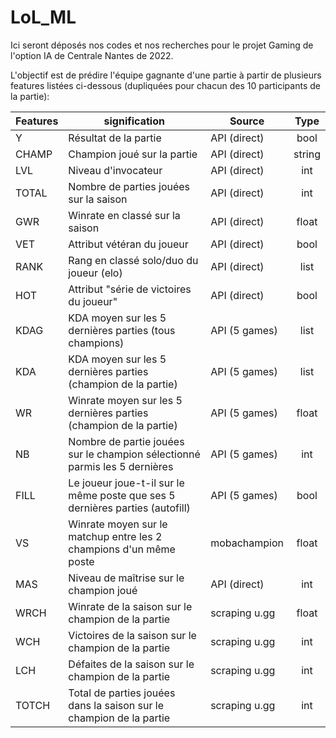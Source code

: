 # LoL_ML
Ici seront déposés nos codes et nos recherches pour le projet Gaming de l'option IA de Centrale Nantes de 2022.

L'objectif est de prédire l'équipe gagnante d'une partie à partir de plusieurs features listées ci-dessous (dupliquées pour chacun des 10 participants de la partie):

| Features | signification                                                            | Source         | Type   |
|----------|--------------------------------------------------------------------------|----------------|:--------:|
| Y        | Résultat de la partie                                                    | API (direct)   | bool   |
| CHAMP    | Champion joué sur la partie                                              | API (direct)   | string |
| LVL      | Niveau d'invocateur                                                      | API (direct)   | int    |
| TOTAL    | Nombre de parties jouées sur la saison                                    | API (direct)   | int    |
| GWR      | Winrate en classé sur la saison                                          | API (direct)   | float  |
| VET      | Attribut vétéran du joueur                                               | API (direct)   | bool   |
| RANK     | Rang en classé solo/duo du joueur (elo)                                  | API (direct)   | list   |
| HOT      | Attribut "série de victoires du joueur"                                  | API (direct)   | bool   |
| KDAG     | KDA moyen sur les 5 dernières parties (tous champions)                   | API (5 games)  | list   |
| KDA      | KDA moyen sur les 5 dernières parties (champion de la partie)            | API (5 games)  | list   |
| WR       | Winrate moyen sur les 5 dernières parties (champion de la partie)        | API (5 games)  | float  |
| NB       | Nombre de partie jouées sur le champion sélectionné parmis les 5 dernières | API (5 games)  | int    |
| FILL     | Le joueur joue-t-il sur le même poste que ses 5 dernières parties (autofill)    | API (5 games)  | bool   |
| VS       | Winrate moyen sur le matchup entre les 2 champions d'un même poste        | mobachampion   | float  |
| MAS      | Niveau de maîtrise sur le champion joué                                  | API (direct)   | int    |
| WRCH     | Winrate de la saison sur le champion de la partie                        | scraping u.gg | float  |
| WCH      | Victoires de la saison sur le champion de la partie                      | scraping u.gg | int    |
| LCH      | Défaites de la saison sur le champion de la partie                       | scraping u.gg | int    |
| TOTCH    | Total de parties jouées dans la saison sur le champion de la partie      | scraping u.gg | int    |